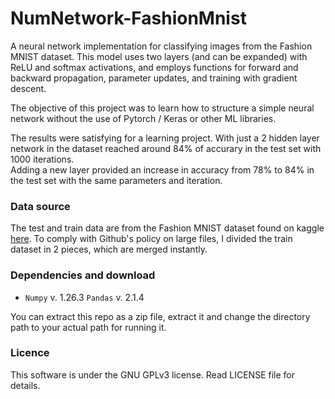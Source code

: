 # NumNetwork-FashionMnist

A neural network implementation for classifying images from the Fashion MNIST dataset.
This model uses two layers (and can be expanded) with ReLU and softmax activations, and employs functions for forward and backward propagation, parameter updates, and training with gradient descent.

The objective of this project was to learn how to structure a simple neural network without the use of Pytorch / Keras or other ML libraries. 

The results were satisfying for a learning project. With just a 2 hidden layer network in the dataset reached around 84% of accurary in the test set with 1000 iterations.  
Adding a new layer provided an increase in accuracy from 78% to 84% in the test set with the same parameters and iteration. 


### Data source
The test and train data are from the Fashion MNIST dataset found on kaggle [here](https://www.kaggle.com/datasets/zalando-research/fashionmnist). 
To comply with Github's policy on large files, I divided the train dataset in 2 pieces, which are merged instantly.


### Dependencies and download


- `Numpy` v. 1.26.3
 `Pandas` v. 2.1.4


You can extract this repo as a zip file, extract it and change the directory path to your actual path for running it.

### Licence
This software is under the GNU GPLv3 license. Read LICENSE file for details. 
